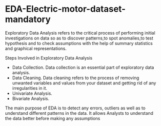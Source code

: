 # EDA-Electric-motor-dataset-mandatory

Exploratory Data Analysis refers to the critical process of performing initial investigations on data so as to discover patterns,to spot anomalies,to test hypothesis and to check assumptions with the help of summary statistics and graphical representations.

Steps Involved in Exploratory Data Analysis
* Data Collection. Data collection is an essential part of exploratory data analysis.
* Data Cleaning. Data cleaning refers to the process of removing unwanted variables and values from your dataset and getting rid of any irregularities in it.
* Univariate Analysis.
* Bivariate Analysis.

The main purpose of EDA is to detect any errors, outliers as well as to understand different patterns in the data. It allows Analysts to understand the data better before making any assumptions
